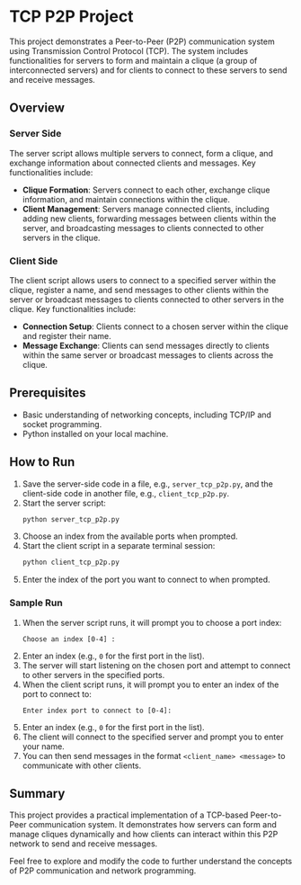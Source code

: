 # TCP P2P Project

This project demonstrates a Peer-to-Peer (P2P) communication system using Transmission Control Protocol (TCP). The system includes functionalities for servers to form and maintain a clique (a group of interconnected servers) and for clients to connect to these servers to send and receive messages.

## Overview

### Server Side

The server script allows multiple servers to connect, form a clique, and exchange information about connected clients and messages. Key functionalities include:

- **Clique Formation**: Servers connect to each other, exchange clique information, and maintain connections within the clique.
- **Client Management**: Servers manage connected clients, including adding new clients, forwarding messages between clients within the server, and broadcasting messages to clients connected to other servers in the clique.

### Client Side

The client script allows users to connect to a specified server within the clique, register a name, and send messages to other clients within the server or broadcast messages to clients connected to other servers in the clique. Key functionalities include:

- **Connection Setup**: Clients connect to a chosen server within the clique and register their name.
- **Message Exchange**: Clients can send messages directly to clients within the same server or broadcast messages to clients across the clique.

## Prerequisites

- Basic understanding of networking concepts, including TCP/IP and socket programming.
- Python installed on your local machine.

## How to Run

1. Save the server-side code in a file, e.g., `server_tcp_p2p.py`, and the client-side code in another file, e.g., `client_tcp_p2p.py`.
2. Start the server script:
    ```sh
    python server_tcp_p2p.py
    ```
3. Choose an index from the available ports when prompted.
4. Start the client script in a separate terminal session:
    ```sh
    python client_tcp_p2p.py
    ```
5. Enter the index of the port you want to connect to when prompted.

### Sample Run

1. When the server script runs, it will prompt you to choose a port index:
    ```
    Choose an index [0-4] :
    ```
2. Enter an index (e.g., `0` for the first port in the list).
3. The server will start listening on the chosen port and attempt to connect to other servers in the specified ports.
4. When the client script runs, it will prompt you to enter an index of the port to connect to:
    ```
    Enter index port to connect to [0-4]:
    ```
5. Enter an index (e.g., `0` for the first port in the list).
6. The client will connect to the specified server and prompt you to enter your name.
7. You can then send messages in the format `<client_name> <message>` to communicate with other clients.

## Summary

This project provides a practical implementation of a TCP-based Peer-to-Peer communication system. It demonstrates how servers can form and manage cliques dynamically and how clients can interact within this P2P network to send and receive messages.

Feel free to explore and modify the code to further understand the concepts of P2P communication and network programming.
